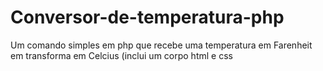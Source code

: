 # Conversor-de-temperatura-php
Um comando simples em php que recebe uma temperatura em Farenheit em transforma em Celcius (inclui um corpo html e css
